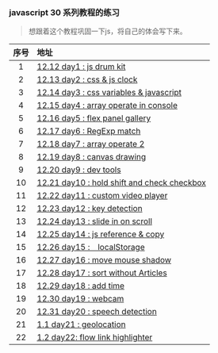 ### javascript 30 系列教程的练习

> 想跟着这个教程巩固一下js，将自己的体会写下来。

序号|地址
:--:|:---
1|[12.12 day1 : js drum kit](https://github.com/longmimi/javascript-30-practice/tree/master/01%20js%20drum%20kit)
2|[12.13 day2 : css & js clock](https://github.com/longmimi/javascript-30-practice/tree/master/02%20css%2Bjs%20clock)
3|[12.14 day3 : css variables & javascript](https://github.com/longmimi/javascript-30-practice/tree/master/03%20css%20variabale)
4|[12.15 day4 : array operate in console](https://github.com/longmimi/javascript-30-practice/tree/master/04%20array%20consolelog)
5|[12.16 day5 : flex panel gallery](https://github.com/longmimi/javascript-30-practice/tree/master/05%20flex%20panel%20gallery)
6|[12.17 day6 : RegExp match](https://github.com/longmimi/javascript-30-practice/tree/master/06%20type%20match)
7|[12.18 day7 : array operate 2](https://github.com/longmimi/javascript-30-practice/tree/master/07%20array%20consolelog%202)
8|[12.19 day8 : canvas drawing](https://github.com/longmimi/javascript-30-practice/tree/master/08%20canvas%20draw)
9|[12.20 day9 : dev tools](https://github.com/longmimi/javascript-30-practice/tree/master/09%20dev%20tools%20domination)
10|[12.21 day10 : hold shift and check checkbox](https://github.com/longmimi/javascript-30-practice/tree/master/10%20hold%20shift%20and%20check%20checkboxes)
11|[12.22 day11 : custom video player](https://github.com/longmimi/javascript-30-practice/tree/master/11%20custom%20video%20player)
12|[12.23 day12 : key detection](https://github.com/longmimi/javascript-30-practice/tree/master/12%20keydown%20addEventLister)
13|[12.24 day13 : slide in on scroll](https://github.com/longmimi/javascript-30-practice/tree/master/13%20slide%20in%20on%20scroll)
14|[12.25 day14 : js reference & copy](https://github.com/longmimi/javascript-30-practice/tree/master/14%20js%20copy)
15|[12.26 day15 :　localStorage](https://github.com/longmimi/javascript-30-practice/tree/master/15%20localstorage)
16|[12.27 day16 : move mouse shadow](https://github.com/longmimi/javascript-30-practice/tree/master/16%20move%20mouse%20shadow)
17|[12.28 day17 : sort without Articles](https://github.com/longmimi/javascript-30-practice/tree/master/17%20sort%20without%20Articles)
18|[12.29 day18 : add time](https://github.com/longmimi/javascript-30-practice/tree/master/18%20add%20time)
19|[12.30 day19 : webcam](https://github.com/longmimi/javascript-30-practice/tree/master/19%20webCam%20Fun)
20|[12.31 day20 : speech detection](https://github.com/longmimi/javascript-30-practice/tree/master/20%20speech%20detection)
21|[1.1 day21 : geolocation](https://github.com/longmimi/javascript-30-practice/tree/master/21%20geolocation)
22|[1.2 day22: flow link highlighter](https://github.com/longmimi/javascript-30-practice/blob/master/22%20flow%20along%20link%20highlighter/README.md)